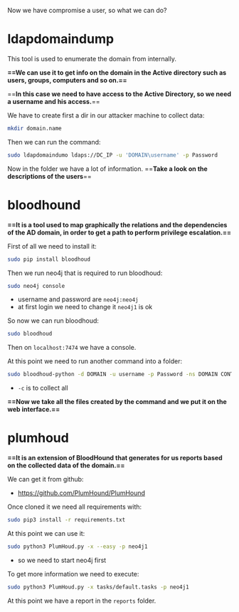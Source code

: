 Now we have compromise a user, so what we can do?

# ldapdomaindump
This tool is used to enumerate the domain from internally.

**==We can use it to get info on the domain in the Active directory such as users, groups, computers and so on.==**

==**In this case we need to have access to the Active Directory, so we need a username and his access.**==

We have to create first a dir in our attacker machine to collect data:
```bash
mkdir domain.name
```

Then we can run the command:
```bash
sudo ldapdomaindumo ldaps://DC_IP -u 'DOMAIN\username' -p Password 
```


Now in the folder we have a lot of information.
==**Take a look on the descriptions of the users**==


# bloodhound
**==It is a tool used to map graphically the relations and the dependencies of the AD domain, in order to get a path to perform privilege escalation.==**


First of all we need to install it:
```bash
sudo pip install bloodhoud
```

Then we run neo4j that is required to run bloodhoud:
```bash
sudo neo4j console
```
- username and password are `neo4j:neo4j` 
- at first login we need to change it `neo4j1` is ok


So now we can run bloodhoud:
```bash
sudo bloodhoud 
```

Then on `localhost:7474`  we  have a console.

At this point we need to run another command into a folder:
```bash
sudo bloodhoud-python -d DOMAIN -u username -p Password -ns DOMAIN CONTROLLER IP -c all  
```
- `-c` is to collect all


**==Now we take all the files created by the command and we put it on the web interface.==**


# plumhoud

**==It is an extension of BloodHound that generates for us reports based on the collected data of the domain.==**

We can get it from github:
- https://github.com/PlumHound/PlumHound

Once cloned it we need all requirements with:
```bash
sudo pip3 install -r requirements.txt
```


At this point we can use it:
```bash
sudo python3 PlumHoud.py -x --easy -p neo4j1
```
- so we need to start neo4j first

To get more information we need to execute:
```bash
sudo python3 PlumHoud.py -x tasks/default.tasks -p neo4j1
```


At this point we have a report in the `reports` folder.



